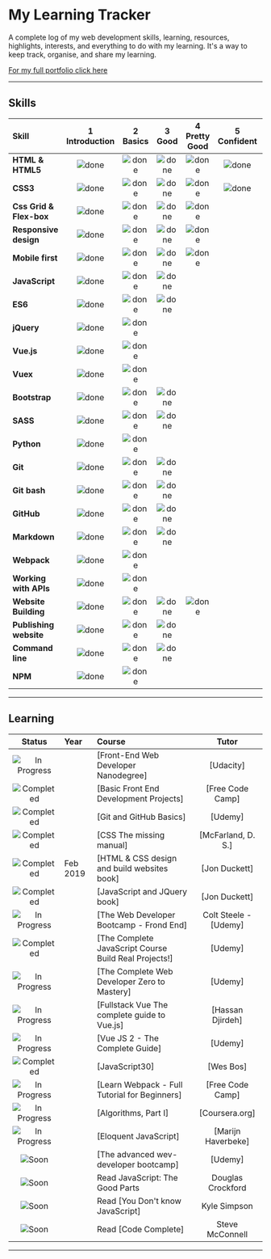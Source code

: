 # My Learning Tracker

A complete log of my web development skills, learning, resources, highlights, interests, and everything to do with my learning. It's a way to keep track, organise, and share my learning.

[For my full portfolio click here](http://nikskopin.github.io/portfolio_page "http://nikskopin.github.io/portfolio_page")

---

## Skills

[done]: https://user-images.githubusercontent.com/29199184/32275438-8385f5c0-bf0b-11e7-9406-42265f71e2bd.png "Done"

| Skill                   | 1<br>Introduction |  2<br>Basics  |   3<br>Good   | 4<br>Pretty Good | 5<br>Confident | 6<br>Awesome |
| :---------------------- | :---------------: | :-----------: | :-----------: | :--------------: | :------------: | :----------: |
| **HTML & HTML5**        |   ![done][done]   | ![done][done] | ![done][done] |  ![done][done]   | ![done][done]  |              |
| **CSS3**                |   ![done][done]   | ![done][done] | ![done][done] |  ![done][done]   | ![done][done]  |              |
| **Css Grid & Flex-box** |   ![done][done]   | ![done][done] | ![done][done] |  ![done][done]   |                |              |
| **Responsive design**   |   ![done][done]   | ![done][done] | ![done][done] |  ![done][done]   |                |              |
| **Mobile first**        |   ![done][done]   | ![done][done] | ![done][done] |  ![done][done]   |                |              |
| **JavaScript**          |   ![done][done]   | ![done][done] | ![done][done] |                  |                |              |
| **ES6**                 |   ![done][done]   | ![done][done] | ![done][done] |                  |                |              |
| **jQuery**              |   ![done][done]   | ![done][done] |               |                  |                |              |
| **Vue.js**              |   ![done][done]   | ![done][done] |               |                  |                |              |
| **Vuex**                |   ![done][done]   | ![done][done] |               |                  |                |              |
| **Bootstrap**           |   ![done][done]   | ![done][done] | ![done][done] |                  |                |              |
| **SASS**                |   ![done][done]   | ![done][done] | ![done][done] |                  |                |              |
| **Python**              |   ![done][done]   | ![done][done] |               |                  |                |              |
| **Git**                 |   ![done][done]   | ![done][done] | ![done][done] |                  |                |              |
| **Git bash**            |   ![done][done]   | ![done][done] | ![done][done] |                  |                |              |
| **GitHub**              |   ![done][done]   | ![done][done] | ![done][done] |                  |                |              |
| **Markdown**            |   ![done][done]   | ![done][done] | ![done][done] |                  |                |              |
| **Webpack**             |   ![done][done]   | ![done][done] |               |                  |                |              |
| **Working with APIs**   |   ![done][done]   | ![done][done] |               |                  |                |              |
| **Website Building**    |   ![done][done]   | ![done][done] | ![done][done] |  ![done][done]   |                |              |
| **Publishing website**  |   ![done][done]   | ![done][done] | ![done][done] |                  |                |              |
| **Command line**        |   ![done][done]   | ![done][done] | ![done][done] |                  |                |              |
| **NPM**                 |   ![done][done]   | ![done][done] |               |                  |                |              |

---

## Learning

[//]: # "Status images"
[completed]: https://user-images.githubusercontent.com/29199184/32275438-8385f5c0-bf0b-11e7-9406-42265f71e2bd.png "Completed"
[in progress]: https://user-images.githubusercontent.com/29199184/34462881-7305ddac-ee4d-11e7-9b57-589424820da4.png "In Progress"
[soon]: https://user-images.githubusercontent.com/29199184/34462916-d5c37bd4-ee4d-11e7-9f4a-d57f2243281b.png "Soon"

|           Status            | Year     | Course                                                |         Tutor         |
| :-------------------------: | :------- | :---------------------------------------------------- | :-------------------: |
| ![In Progress][in progress] |          | [Front-End Web Developer Nanodegree]                  |       [Udacity]       |
|   ![Completed][completed]   |          | [Basic Front End Development Projects]                |   [Free Code Camp]    |
|   ![Completed][completed]   |          | [Git and GitHub Basics]                               |        [Udemy]        |
|   ![Completed][completed]   |          | [CSS The missing manual]                              |  [McFarland, D. S.]   |
|   ![Completed][completed]   | Feb 2019 | [HTML & CSS design and build websites book]           |     [Jon Duckett]     |
|   ![Completed][completed]   |          | [JavaScript and JQuery book]                          |     [Jon Duckett]     |
| ![In Progress][in progress] |          | [The Web Developer Bootcamp - Frond End]              | Colt Steele - [Udemy] |
|   ![Completed][completed]   |          | [The Complete JavaScript Course Build Real Projects!] |        [Udemy]        |
| ![In Progress][in progress] |          | [The Complete Web Developer Zero to Mastery]          |        [Udemy]        |
| ![In Progress][in progress] |          | [Fullstack Vue The complete guide to Vue.js]          |   [Hassan Djirdeh]    |
| ![In Progress][in progress] |          | [Vue JS 2 - The Complete Guide]                       |        [Udemy]        |
|   ![Completed][completed]   |          | [JavaScript30]                                        |       [Wes Bos]       |
| ![In Progress][in progress] |          | [Learn Webpack - Full Tutorial for Beginners]         |   [Free Code Camp]    |
| ![In Progress][in progress] |          | [Algorithms, Part I]                                  |    [Coursera.org]     |
| ![In Progress][in progress] |          | [Eloquent JavaScript]                                 |  [Marijn Haverbeke]   |
|        ![Soon][soon]        |          | [The advanced wev-developer bootcamp]                 |        [Udemy]        |
|        ![Soon][soon]        |          | Read JavaScript: The Good Parts                       |   Douglas Crockford   |
|        ![Soon][soon]        |          | Read [You Don't know JavaScript]                      |     Kyle Simpson      |
|        ![Soon][soon]        |          | Read [Code Complete]                                  |    Steve McConnell    |

[//]: # "Reference links to courses"
[the complete javascript handbook]: https://medium.freecodecamp.org/the-complete-javascript-handbook-f26b2c71719c

---
